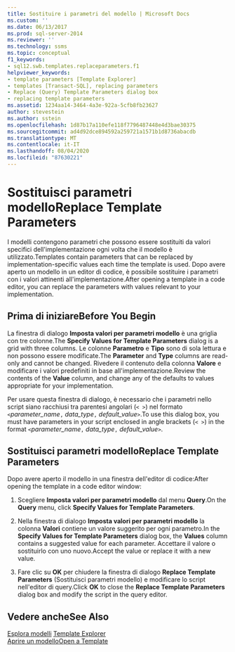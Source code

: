```yaml
---
title: Sostituire i parametri del modello | Microsoft Docs
ms.custom: ''
ms.date: 06/13/2017
ms.prod: sql-server-2014
ms.reviewer: ''
ms.technology: ssms
ms.topic: conceptual
f1_keywords:
- sql12.swb.templates.replaceparameters.f1
helpviewer_keywords:
- template parameters [Template Explorer]
- templates [Transact-SQL], replacing parameters
- Replace (Query) Template Parameters dialog box
- replacing template parameters
ms.assetid: 1234aa14-3464-4a3e-922a-5cfb8fb23627
author: stevestein
ms.author: sstein
ms.openlocfilehash: 1d87b17a110efe118f7796487448e4d3bae30375
ms.sourcegitcommit: ad4d92dce894592a259721a1571b1d8736abacdb
ms.translationtype: MT
ms.contentlocale: it-IT
ms.lasthandoff: 08/04/2020
ms.locfileid: "87630221"
---
```

# <a name="replace-template-parameters"></a><span data-ttu-id="92fa6-102">Sostituisci parametri modello</span><span class="sxs-lookup"><span data-stu-id="92fa6-102">Replace Template Parameters</span></span>
  <span data-ttu-id="92fa6-103">I modelli contengono parametri che possono essere sostituiti da valori specifici dell'implementazione ogni volta che il modello è utilizzato.</span><span class="sxs-lookup"><span data-stu-id="92fa6-103">Templates contain parameters that can be replaced by implementation-specific values each time the template is used.</span></span> <span data-ttu-id="92fa6-104">Dopo avere aperto un modello in un editor di codice, è possibile sostituire i parametri con i valori attinenti all'implementazione.</span><span class="sxs-lookup"><span data-stu-id="92fa6-104">After opening a template in a code editor, you can replace the parameters with values relevant to your implementation.</span></span>  
  
## <a name="before-you-begin"></a><span data-ttu-id="92fa6-105">Prima di iniziare</span><span class="sxs-lookup"><span data-stu-id="92fa6-105">Before You Begin</span></span>  
 <span data-ttu-id="92fa6-106">La finestra di dialogo **Imposta valori per parametri modello** è una griglia con tre colonne.</span><span class="sxs-lookup"><span data-stu-id="92fa6-106">The **Specify Values for Template Parameters** dialog is a grid with three columns.</span></span> <span data-ttu-id="92fa6-107">Le colonne **Parametro** e **Tipo** sono di sola lettura e non possono essere modificate.</span><span class="sxs-lookup"><span data-stu-id="92fa6-107">The **Parameter** and **Type** columns are read-only and cannot be changed.</span></span> <span data-ttu-id="92fa6-108">Rivedere il contenuto della colonna **Valore** e modificare i valori predefiniti in base all'implementazione.</span><span class="sxs-lookup"><span data-stu-id="92fa6-108">Review the contents of the **Value** column, and change any of the defaults to values appropriate for your implementation.</span></span>  
  
 <span data-ttu-id="92fa6-109">Per usare questa finestra di dialogo, è necessario che i parametri nello script siano racchiusi tra parentesi angolari (`< >`) nel formato `<`*parameter_name*`,` *data_type*`,` *default_value*`>`.</span><span class="sxs-lookup"><span data-stu-id="92fa6-109">To use this dialog box, you must have parameters in your script enclosed in angle brackets (`< >`) in the format `<`*parameter_name*`,` *data_type*`,` *default_value*`>`.</span></span>  
  
## <a name="replace-template-parameters"></a><span data-ttu-id="92fa6-110">Sostituisci parametri modello</span><span class="sxs-lookup"><span data-stu-id="92fa6-110">Replace Template Parameters</span></span>  
 <span data-ttu-id="92fa6-111">Dopo avere aperto il modello in una finestra dell'editor di codice:</span><span class="sxs-lookup"><span data-stu-id="92fa6-111">After opening the template in a code editor window:</span></span>  
  
1.  <span data-ttu-id="92fa6-112">Scegliere **Imposta valori per parametri modello** dal menu **Query**.</span><span class="sxs-lookup"><span data-stu-id="92fa6-112">On the **Query** menu, click **Specify Values for Template Parameters**.</span></span>  
  
2.  <span data-ttu-id="92fa6-113">Nella finestra di dialogo **Imposta valori per parametri modello** la colonna **Valori** contiene un valore suggerito per ogni parametro.</span><span class="sxs-lookup"><span data-stu-id="92fa6-113">In the **Specify Values for Template Parameters** dialog box, the **Values** column contains a suggested value for each parameter.</span></span> <span data-ttu-id="92fa6-114">Accettare il valore o sostituirlo con uno nuovo.</span><span class="sxs-lookup"><span data-stu-id="92fa6-114">Accept the value or replace it with a new value.</span></span>  
  
3.  <span data-ttu-id="92fa6-115">Fare clic su **OK** per chiudere la finestra di dialogo **Replace Template Parameters** (Sostituisci parametri modello) e modificare lo script nell'editor di query.</span><span class="sxs-lookup"><span data-stu-id="92fa6-115">Click **OK** to close the **Replace Template Parameters** dialog box and modify the script in the query editor.</span></span>  
  
## <a name="see-also"></a><span data-ttu-id="92fa6-116">Vedere anche</span><span class="sxs-lookup"><span data-stu-id="92fa6-116">See Also</span></span>  
 <span data-ttu-id="92fa6-117">[Esplora modelli](template-explorer.md) </span><span class="sxs-lookup"><span data-stu-id="92fa6-117">[Template Explorer](template-explorer.md) </span></span>  
 [<span data-ttu-id="92fa6-118">Aprire un modello</span><span class="sxs-lookup"><span data-stu-id="92fa6-118">Open a Template</span></span>](open-a-template.md)  
  
  
